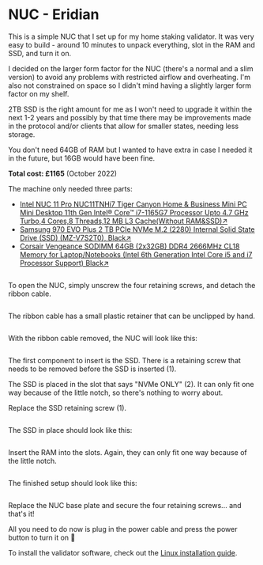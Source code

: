 # NUC - Eridian

This is a simple NUC that I set up for my home staking validator. It was very easy to build - around 10 minutes to unpack everything, slot in the RAM and SSD, and turn it on.

I decided on the larger form factor for the NUC (there's a normal and a slim version) to avoid any problems with restricted airflow and overheating. I'm also not constrained on space so I didn't mind having a slightly larger form factor on my shelf.

2TB SSD is the right amount for me as I won't need to upgrade it within the next 1-2 years and possibly by that time there may be improvements made in the protocol and/or clients that allow for smaller states, needing less storage.

You don't need 64GB of RAM but I wanted to have extra in case I needed it in the future, but 16GB would have been fine.

**Total cost: £1165** (October 2022)

The machine only needed three parts:

* [Intel NUC 11 Pro NUC11TNHi7 Tiger Canyon Home & Business Mini PC Mini Desktop 11th Gen Intel® Core™ i7-1165G7 Processor Upto 4.7 GHz Turbo,4 Cores,8 Threads,12 MB L3 Cache(Without RAM\&SSD)↗](https://www.amazon.co.uk/gp/product/B09VGY1WMY)
* [Samsung 970 EVO Plus 2 TB PCIe NVMe M.2 (2280) Internal Solid State Drive (SSD) (MZ-V7S2T0), Black↗](https://www.amazon.co.uk/gp/product/B07MLJD32L)
* [Corsair Vengeance SODIMM 64GB (2x32GB) DDR4 2666MHz CL18 Memory for Laptop/Notebooks (Intel 6th Generation Intel Core i5 and i7 Processor Support) Black↗](https://www.amazon.co.uk/gp/product/B07YBW84K9)

<figure><img src="../../.gitbook/assets/image (1) (1).png" alt=""><figcaption></figcaption></figure>

To open the NUC, simply unscrew the four retaining screws, and detach the ribbon cable.&#x20;

<figure><img src="../../.gitbook/assets/image (1) (3).png" alt=""><figcaption></figcaption></figure>

The ribbon cable has a small plastic retainer that can be unclipped by hand.

<figure><img src="../../.gitbook/assets/image (11).png" alt=""><figcaption></figcaption></figure>

With the ribbon cable removed, the NUC will look like this:

<figure><img src="../../.gitbook/assets/image (7) (1).png" alt=""><figcaption></figcaption></figure>

The first component to insert is the SSD. There is a retaining screw that needs to be removed before the SSD is inserted (1).

The SSD is placed in the slot that says "NVMe ONLY" (2). It can only fit one way because of the little notch, so there's nothing to worry about.

Replace the SSD retaining screw (1).

<figure><img src="../../.gitbook/assets/image (4) (1).png" alt=""><figcaption></figcaption></figure>

The SSD in place should look like this:

<figure><img src="../../.gitbook/assets/image (2) (1) (1).png" alt=""><figcaption></figcaption></figure>

Insert the RAM into the slots. Again, they can only fit one way because of the little notch.

<figure><img src="../../.gitbook/assets/image (9) (1).png" alt=""><figcaption></figcaption></figure>

The finished setup should look like this:

<figure><img src="../../.gitbook/assets/image (3).png" alt=""><figcaption></figcaption></figure>

Replace the NUC base plate and secure the four retaining screws... and that's it!

All you need to do now is plug in the power cable and press the power button to turn it on 🥳

To install the validator software, check out the [Linux installation guide](../../tutorials/installing-linux.md).
